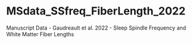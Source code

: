 # MSdata_SSfreq_FiberLength_2022
Manuscript Data - Gaudreault et al. 2022 - Sleep Spindle Frequency and White Matter Fiber Lengths
